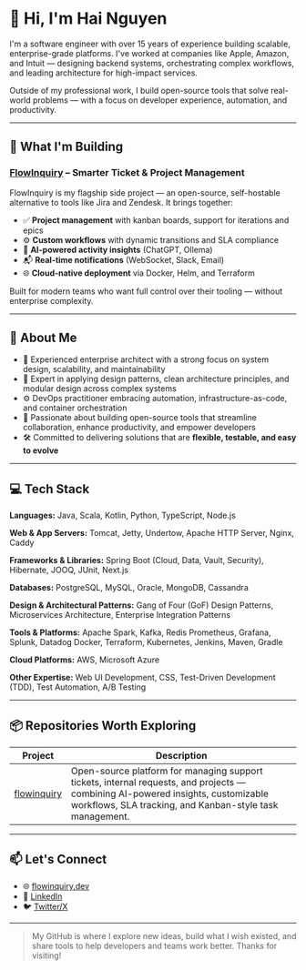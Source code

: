 # 👋 Hi, I'm Hai Nguyen

I'm a software engineer with over 15 years of experience building scalable, enterprise-grade platforms. I've worked at companies like Apple, Amazon, and Intuit — designing backend systems, orchestrating complex workflows, and leading architecture for high-impact services.

Outside of my professional work, I build open-source tools that solve real-world problems — with a focus on developer experience, automation, and productivity.


---

## 🚀 What I'm Building

### [FlowInquiry](https://github.com/flowinquiry) – Smarter Ticket & Project Management

FlowInquiry is my flagship side project — an open-source, self-hostable alternative to tools like Jira and Zendesk. It brings together:

- ✅ **Project management** with kanban boards, support for iterations and epics  
- ⚙️ **Custom workflows** with dynamic transitions and SLA compliance  
- 🧠 **AI-powered activity insights**  (ChatGPT, Ollema)
- 📬 **Real-time notifications** (WebSocket, Slack, Email)  
- 🌐 **Cloud-native deployment** via Docker, Helm, and Terraform

Built for modern teams who want full control over their tooling — without enterprise complexity.

---

## 💼 About Me

- 🧠 Experienced enterprise architect with a strong focus on system design, scalability, and maintainability  
- 🧩 Expert in applying design patterns, clean architecture principles, and modular design across complex systems  
- ⚙️ DevOps practitioner embracing automation, infrastructure-as-code, and container orchestration  
- 🚀 Passionate about building open-source tools that streamline collaboration, enhance productivity, and empower developers  
- 🛠️ Committed to delivering solutions that are **flexible, testable, and easy to evolve**


---

## 💻 Tech Stack

**Languages:**
Java, Scala, Kotlin, Python, TypeScript, Node.js

**Web & App Servers:**
Tomcat, Jetty, Undertow, Apache HTTP Server, Nginx, Caddy

**Frameworks & Libraries:**
Spring Boot (Cloud, Data, Vault, Security), Hibernate, JOOQ, JUnit, Next.js

**Databases:**
PostgreSQL, MySQL, Oracle, MongoDB, Cassandra

**Design & Architectural Patterns:**
Gang of Four (GoF) Design Patterns, Microservices Architecture, Enterprise Integration Patterns

**Tools & Platforms:**
Apache Spark, Kafka, Redis
Prometheus, Grafana, Splunk, Datadog
Docker, Terraform, Kubernetes, Jenkins, Maven, Gradle

**Cloud Platforms:**
AWS, Microsoft Azure

**Other Expertise:**
Web UI Development, CSS, Test-Driven Development (TDD), Test Automation, A/B Testing

---

## 📦 Repositories Worth Exploring

| Project | Description |
|--------|-------------|
| [flowinquiry](https://github.com/flowinquiry/flowinquiry) | Open-source platform for managing support tickets, internal requests, and projects — combining AI-powered insights, customizable workflows, SLA tracking, and Kanban-style task management. |

---

## 📫 Let's Connect

- 🌐 [flowinquiry.dev](https://flowinquiry.io)
- 💼 [LinkedIn](https://www.linkedin.com/in/haiphucnguyen/)
- 🐦 [Twitter/X](https://x.com/haiphucnguyen/)

---

> My GitHub is where I explore new ideas, build what I wish existed, and share tools to help developers and teams work better. Thanks for visiting!
